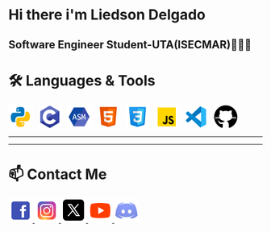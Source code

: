 <h1>Hi there i'm Liedson Delgado</h1>
        <h2>Software Engineer Student-UTA(ISECMAR)👨🏽‍💻</h2>
        <h1>🛠️ Languages & Tools</h1>
        <div style="display: flex; gap: 10px;">
            <img src="img/icons8-python-48.png">
            <img src="img/icons8-c-48.png">
            <img src="img/icons8-assembly-48.png">
            <img src="img/icons8-html-48.png">
            <img src="img/icons8-css-48.png">
            <img src="img/icons8-js-48.png">
            <img src="img/icons8-vs-code-48.png">
            <img src="img/icons8-github-50.png">
        </div>
    <hr>
    <hr>
        <h1>📫 Contact Me</h1>
            <a href="https://www.facebook.com/liedson.delgado.vrs"> <img src="img/icons8-facebook-48.png"> </a>
            <a href="https://www.instagram.com/liedson._.delgado/"> <img src="img/icons8-instagram-48.png"> </a>
            <a href="https://x.com/Liedson_Delgado"> <img src="img/icons8-x-50.png"> </a>
            <a href="https://www.youtube.com/@ghost_spectrumX31"> <img src="img/icons8-youtube-48.png"> </a>
            <a href="https://discord.com/channels/1243267265542225970/1243267265542225975"> <img src="img/icons8-discord-48.png"> </a>
